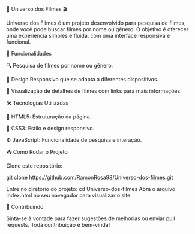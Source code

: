 🌌 Universo dos Filmes 🎬

Universo dos Filmes é um projeto desenvolvido para pesquisa de filmes, onde você pode buscar filmes por nome ou gênero. O objetivo é oferecer uma experiência simples e fluida, com uma interface responsiva e funcional.

🚀 Funcionalidades

🔍 Pesquisa de filmes por nome ou gênero.

📱 Design Responsivo que se adapta a diferentes dispositivos.

🎥 Visualização de detalhes de filmes com links para mais informações.

🛠 Tecnologias Utilizadas

📄 HTML5: Estruturação da página.

🎨 CSS3: Estilo e design responsivo.

⚙️ JavaScript: Funcionalidade de pesquisa e interação.

📥 Como Rodar o Projeto

Clone este repositório:

git clone https://github.com/RamonRosa98/Universo-dos-filmes.git

Entre no diretório do projeto:
cd Universo-dos-filmes
Abra o arquivo index.html no seu navegador para visualizar o site.

🤝 Contribuindo

Sinta-se à vontade para fazer sugestões de melhorias ou enviar pull requests. Toda contribuição é bem-vinda!
